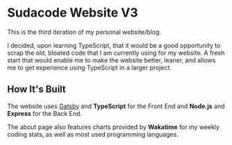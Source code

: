 # Sudacode Website V3

This is the third iteration of my personal website/blog.

I decided, upon learning TypeScript, that it would be a good opportunity to
scrap the old, bloated code that I am currently using for my website.  A fresh
start that would enable me to make the website better, leaner, and allows me to
get experience using TypeScript in a larger project.

## How It's Built

The website uses [Gatsby](https://www.gatsbyjs.com/) and __TypeScript__ for the
Front End and __Node.js__ and __Express__ for the Back End.

The about page also features charts provided by __Wakatime__ for my weekly
coding stats, as well as most used programming languages.
